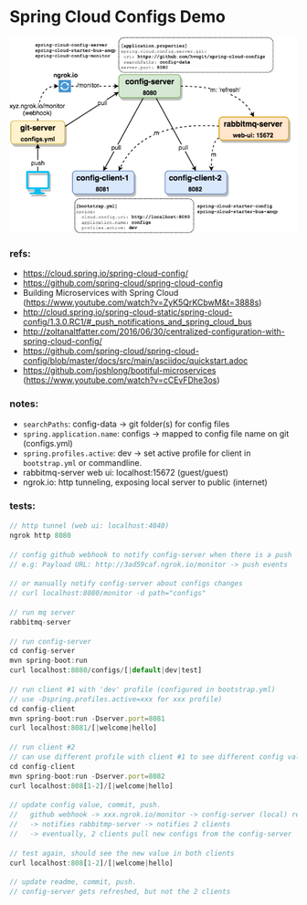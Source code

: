 # Spring Cloud Configs Demo

![diagram](diagram.png)

### refs:
* https://cloud.spring.io/spring-cloud-config/
* https://github.com/spring-cloud/spring-cloud-config
* Building Microservices with Spring Cloud (https://www.youtube.com/watch?v=ZyK5QrKCbwM&t=3888s)
* http://cloud.spring.io/spring-cloud-static/spring-cloud-config/1.3.0.RC1/#_push_notifications_and_spring_cloud_bus
* http://zoltanaltfatter.com/2016/06/30/centralized-configuration-with-spring-cloud-config/
* https://github.com/spring-cloud/spring-cloud-config/blob/master/docs/src/main/asciidoc/quickstart.adoc
* https://github.com/joshlong/bootiful-microservices (https://www.youtube.com/watch?v=cCEvFDhe3os)

### notes:
* `searchPaths`: config-data -> git folder(s) for config files
* `spring.application.name`: configs -> mapped to config file name on git (configs.yml)
* `spring.profiles.active`: dev -> set active profile for client in `bootstrap.yml` or commandline.
* rabbitmq-server web ui: localhost:15672 (guest/guest)
* ngrok.io: http tunneling, exposing local server to public (internet) 
 

### tests:
```js
// http tunnel (web ui: localhost:4040)
ngrok http 8080

// config github webhook to notify config-server when there is a push
// e.g: Payload URL: http://3ad59caf.ngrok.io/monitor -> push events

// or manually notify config-server about configs changes
// curl localhost:8080/monitor -d path="configs"

// run mq server
rabbitmq-server

// run config-server
cd config-server
mvn spring-boot:run 
curl localhost:8080/configs/[|default|dev|test]

// run client #1 with 'dev' profile (configured in bootstrap.yml)
// use -Dspring.profiles.active=xxx for xxx profile)
cd config-client
mvn spring-boot:run -Dserver.port=8081 
curl localhost:8081/[|welcome|hello]

// run client #2
// can use different profile with client #1 to see different config value
cd config-client
mvn spring-boot:run -Dserver.port=8082 
curl localhost:808[1-2]/[|welcome|hello]

// update config value, commit, push.
//   github webhook -> xxx.ngrok.io/monitor -> config-server (local) reloads configs
//   -> notifies rabbitmp-server -> notifies 2 clients 
//   -> eventually, 2 clients pull new configs from the config-server 

// test again, should see the new value in both clients
curl localhost:808[1-2]/[|welcome|hello]

// update readme, commit, push.
// config-server gets refreshed, but not the 2 clients

```


